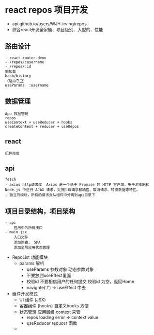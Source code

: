 # react repos 项目开发
- api.github.io/users/WJH-irving/repos
- 综合react开发全家桶、项目级别、大型的、性能 

## 路由设计 
    - react-router-demo
    - /repos/:username
    - /repos/:id
    懒加载 
    hash/history 
    （路由守卫） 
    useParams  :username
## 数据管理 
    App 数据管理
    repos 
    useContext + useReducer + hooks 
    createContext + reducer + useRepos 
## react
    组件粒度 
## api 
    fetch
    - axios http请求库  Axios 是一个基于 Promise 的 HTTP 客户端，用于浏览器和 Node.js 中进行 AJAX 请求，支持拦截请求和响应、取消请求、转换数据等特性。
    - 独立的模块，所有的请求会从组件中分离到api目录下 

## 项目目录结构，项目架构
    - api 
        应用中的所有接口
    - main.jsx
        入口文件
        添加路由， SPA
        添加全局应用状态管理

- RepoList 功能模块
    - params 解析
        - useParams 参数对象  动态参数对象
        - 不要放到useEffect里面
        - 校验id 
            不要相信用户的任何提交
            校验id 为空，返回Home
        - navigate('/') -> useEffect 中去
- 组件开发模式
    - UI 组件 (JSX)
    - 容器组件 (hooks) 自定义hooks 方便
    - 状态管理  应用层级 context 来管
        - repos loading error => context value 
        - useReducer  reducer 函数
    - 


        